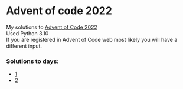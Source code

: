 # Advent of code 2022
My solutions to [Advent of Code 2022](https://adventofcode.com/2022)  
Used Python 3.10  
If you are registered in Advent of Code web most likely you will have a different input.  

### Solutions to days:
- [1](https://adventofcode.com/2022/day/1)
- [2](https://adventofcode.com/2022/day/2)